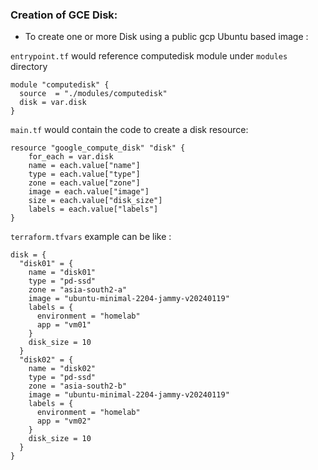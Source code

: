 ### Creation of GCE Disk:

-  To create one or more Disk using a public gcp Ubuntu based image : 

`entrypoint.tf` would reference computedisk module under `modules` directory

```hcl
module "computedisk" {
  source  = "./modules/computedisk"
  disk = var.disk
}
```

`main.tf` would contain the code to create a disk resource:

```hcl
resource "google_compute_disk" "disk" {
    for_each = var.disk
    name = each.value["name"]
    type = each.value["type"]
    zone = each.value["zone"]
    image = each.value["image"]
    size = each.value["disk_size"]
    labels = each.value["labels"]
}
```

`terraform.tfvars` example can be like :

```hcl
disk = {
  "disk01" = {
    name = "disk01"
    type = "pd-ssd"
    zone = "asia-south2-a"
    image = "ubuntu-minimal-2204-jammy-v20240119"
    labels = {
      environment = "homelab"
      app = "vm01"
    }
    disk_size = 10
  }
  "disk02" = {
    name = "disk02"
    type = "pd-ssd"
    zone = "asia-south2-b"
    image = "ubuntu-minimal-2204-jammy-v20240119"
    labels = {
      environment = "homelab"
      app = "vm02"
    }
    disk_size = 10
  }
}
```